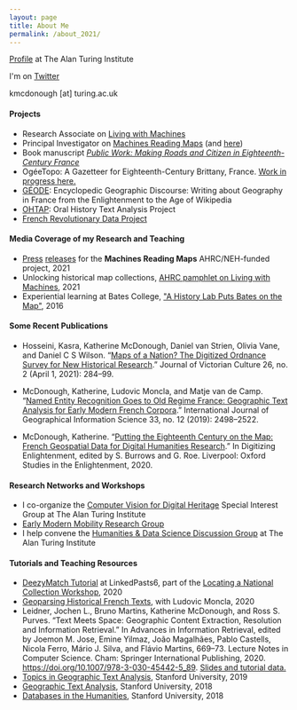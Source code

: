 ```yaml
---
layout: page
title: About Me
permalink: /about_2021/
---
```


[Profile](https://www.turing.ac.uk/people/researchers/katherine-mcdonough) at The Alan Turing Institute

I'm on [Twitter](https://twitter.com/khetiwe24)

kmcdonough [at] turing.ac.uk

#### Projects
- Research Associate on [Living with Machines](https://livingwithmachines.ac.uk/)
- Principal Investigator on [Machines Reading Maps](https://www.turing.ac.uk/research/research-projects/machines-reading-maps) (and [here](https://machines-reading-maps.github.io/))
- Book manuscript [*Public Work: Making Roads and Citizen in Eighteenth-Century France*](http://kmcdono.com/book)
- OgéeTopo: A Gazetteer for Eighteenth-Century Brittany, France. [Work in progress here.](https://github.com/kmcdono2/corvee_gaz)
- [GÉODE](https://geode-project.github.io/): Encyclopedic Geographic Discourse: Writing about Geography in France from the Enlightenment to the Age of Wikipedia
- [OHTAP](https://github.com/ohtap): Oral History Text Analysis Project
- [French Revolutionary Data Project](https://frda.stanford.edu/french-revolutionary-data-project)

#### Media Coverage of my Research and Teaching
- [Press](https://libraries.usc.edu/article/neh-and-ahrc-support-transatlantic-machine-learning-project-historical-maps) [releases](https://spatial.usc.edu/neh-funds-machines-reading-maps-project/) for the **Machines Reading Maps** AHRC/NEH-funded project, 2021
- Unlocking historical map collections, [AHRC pamphlet on Living with Machines](https://ahrc.ukri.org/documents/publications/living-with-machines/), 2021
- Experiential learning at Bates College, ["A History Lab Puts Bates on the Map"](https://www.bates.edu/news/2016/05/20/here-be-bates-a-history-lab-puts-the-college-on-the-map/), 2016

#### Some Recent Publications
- Hosseini, Kasra, Katherine McDonough, Daniel van Strien, Olivia Vane, and Daniel C S Wilson. “[Maps of a Nation? The Digitized Ordnance Survey for New Historical Research](https://doi.org/10.1093/jvcult/vcab009).” Journal of Victorian Culture 26, no. 2 (April 1, 2021): 284–99.

- McDonough, Katherine, Ludovic Moncla, and Matje van de Camp. “[Named Entity Recognition Goes to Old Regime France: Geographic Text Analysis for Early Modern French Corpora](https://www.tandfonline.com/doi/abs/10.1080/13658816.2019.1620235).” International Journal of Geographical Information Science 33, no. 12 (2019): 2498–2522.

- McDonough, Katherine. “[Putting the Eighteenth Century on the Map: French Geospatial Data for Digital Humanities Research](https://www.liverpooluniversitypress.co.uk/books/id/52738/).” In Digitizing Enlightenment, edited by S. Burrows and G. Roe. Liverpool: Oxford Studies in the Enlightenment, 2020.

#### Research Networks and Workshops
- I co-organize the [Computer Vision for Digital Heritage](https://www.turing.ac.uk/research/interest-groups/computer-vision-digital-heritage) Special Interest Group at The Alan Turing Institute
- [Early Modern Mobility Research Group](https://emmobility.github.io/emm_site/)
- I help convene the [Humanities & Data Science Discussion Group](https://github.com/fedenanni/HDS-DiscussionGroup) at The Alan Turing Institute


#### Tutorials and Teaching Resources
- [DeezyMatch Tutorial](https://github.com/LinkedPasts/LaNC-workshop/tree/main/deezymatch) at LinkedPasts6, part of the [Locating a National Collection Workshop](https://github.com/LinkedPasts/LaNC-workshop), 2020
- [Geoparsing Historical French Texts](https://github.com/GEODE-project/perdido-geoparsing-notebook), with Ludovic Moncla, 2020
- Leidner, Jochen L., Bruno Martins, Katherine McDonough, and Ross S. Purves. “Text Meets Space: Geographic Content Extraction, Resolution and Information Retrieval.” In Advances in Information Retrieval, edited by Joemon M. Jose, Emine Yilmaz, João Magalhães, Pablo Castells, Nicola Ferro, Mário J. Silva, and Flávio Martins, 669–73. Lecture Notes in Computer Science. Cham: Springer International Publishing, 2020. https://doi.org/10.1007/978-3-030-45442-5_89. [Slides and tutorial data.](https://github.com/kmcdono2/ecir_textspace)
- [Topics in Geographic Text Analysis](https://github.com/kmcdono2/mordecai_workshop), Stanford University, 2019
- [Geographic Text Analysis](https://github.com/kmcdono2/gtaworkshop), Stanford University, 2018
- [Databases in the Humanities](http://kmcdono.com/db4hum/), Stanford University, 2018
